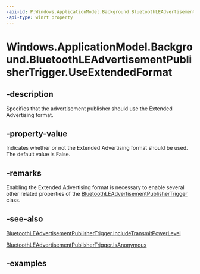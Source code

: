 ```yaml
---
-api-id: P:Windows.ApplicationModel.Background.BluetoothLEAdvertisementPublisherTrigger.UseExtendedFormat
-api-type: winrt property
---
```


<!-- Property syntax.
public bool UseExtendedFormat { get;  set; }
-->

# Windows.ApplicationModel.Background.BluetoothLEAdvertisementPublisherTrigger.UseExtendedFormat

## -description
Specifies that the advertisement publisher should use the Extended Advertising format.

## -property-value
Indicates whether or not the Extended Advertising format should be used. The default value is False.

## -remarks
Enabling the Extended Advertising format is necessary to enable several other related properties of the [BluetoothLEAdvertisementPublisherTrigger](bluetoothleadvertisementpublishertrigger.md) class.

## -see-also
[BluetoothLEAdvertisementPublisherTrigger.IncludeTransmitPowerLevel](bluetoothleadvertisementpublishertrigger_includetransmitpowerlevel.md)

[BluetoothLEAdvertisementPublisherTrigger.IsAnonymous](bluetoothleadvertisementpublishertrigger_isanonymous.md)

## -examples
